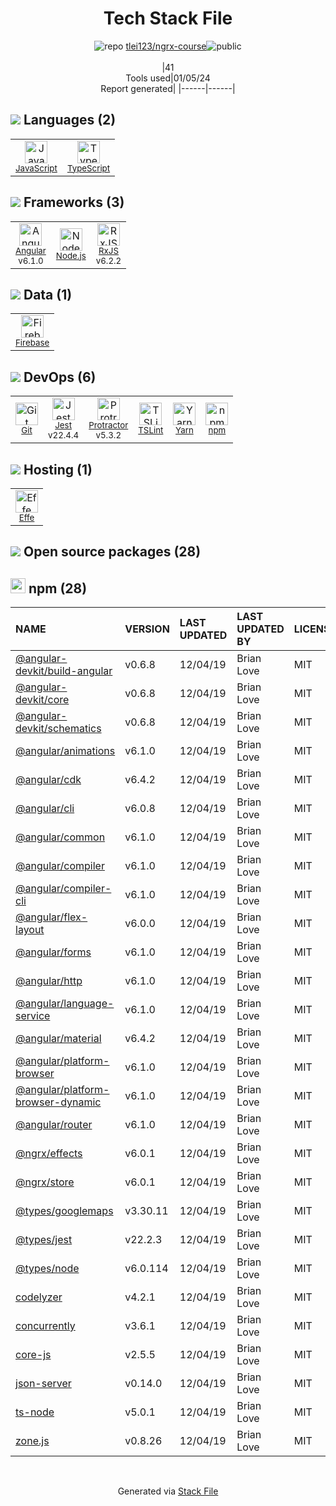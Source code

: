 <!--
&lt;--- Readme.md Snippet without images Start ---&gt;
## Tech Stack
tlei123/ngrx-course is built on the following main stack:

- [Firebase](https://firebase.google.com/) – Realtime Backend / API
- [Jest](http://facebook.github.io/jest/) – Javascript Testing Framework
- [Node.js](http://nodejs.org/) – Frameworks (Full Stack)
- [JavaScript](https://developer.mozilla.org/en-US/docs/Web/JavaScript) – Languages
- [TypeScript](http://www.typescriptlang.org) – Languages
- [Protractor](http://angular.github.io/protractor) – Javascript Testing Framework
- [RxJS](http://reactivex.io/rxjs/) – Concurrency Frameworks
- [Angular](https://angular.io) – Javascript MVC Frameworks
- [Effe](http://redbeardlab.github.io/2016/03/05/effe.html) – Serverless / Task Processing
- [TSLint](https://github.com/palantir/tslint) – Code Review
- [Yarn](https://yarnpkg.com/) – Front End Package Manager

Full tech stack [here](/techstack.md)

&lt;--- Readme.md Snippet without images End ---&gt;

&lt;--- Readme.md Snippet with images Start ---&gt;
## Tech Stack
tlei123/ngrx-course is built on the following main stack:

- <img width='25' height='25' src='https://img.stackshare.io/service/116/cZLxNFZS.jpg' alt='Firebase'/> [Firebase](https://firebase.google.com/) – Realtime Backend / API
- <img width='25' height='25' src='https://img.stackshare.io/service/830/jest.png' alt='Jest'/> [Jest](http://facebook.github.io/jest/) – Javascript Testing Framework
- <img width='25' height='25' src='https://img.stackshare.io/service/1011/n1JRsFeB_400x400.png' alt='Node.js'/> [Node.js](http://nodejs.org/) – Frameworks (Full Stack)
- <img width='25' height='25' src='https://img.stackshare.io/service/1209/javascript.jpeg' alt='JavaScript'/> [JavaScript](https://developer.mozilla.org/en-US/docs/Web/JavaScript) – Languages
- <img width='25' height='25' src='https://img.stackshare.io/service/1612/bynNY5dJ.jpg' alt='TypeScript'/> [TypeScript](http://www.typescriptlang.org) – Languages
- <img width='25' height='25' src='https://img.stackshare.io/service/1754/protractor-logo1.png' alt='Protractor'/> [Protractor](http://angular.github.io/protractor) – Javascript Testing Framework
- <img width='25' height='25' src='https://img.stackshare.io/service/1796/984368.png' alt='RxJS'/> [RxJS](http://reactivex.io/rxjs/) – Concurrency Frameworks
- <img width='25' height='25' src='https://img.stackshare.io/service/3745/cb8U-gL6_400x400.jpg' alt='Angular'/> [Angular](https://angular.io) – Javascript MVC Frameworks
- <img width='25' height='25' src='https://img.stackshare.io/no-img-open-source.png' alt='Effe'/> [Effe](http://redbeardlab.github.io/2016/03/05/effe.html) – Serverless / Task Processing
- <img width='25' height='25' src='https://img.stackshare.io/service/5561/303157.png' alt='TSLint'/> [TSLint](https://github.com/palantir/tslint) – Code Review
- <img width='25' height='25' src='https://img.stackshare.io/service/5848/44mC-kJ3.jpg' alt='Yarn'/> [Yarn](https://yarnpkg.com/) – Front End Package Manager

Full tech stack [here](/techstack.md)

&lt;--- Readme.md Snippet with images End ---&gt;
-->
<div align="center">

# Tech Stack File
![](https://img.stackshare.io/repo.svg "repo") [tlei123/ngrx-course](https://github.com/tlei123/ngrx-course)![](https://img.stackshare.io/public_badge.svg "public")
<br/><br/>
|41<br/>Tools used|01/05/24 <br/>Report generated|
|------|------|
</div>

## <img src='https://img.stackshare.io/languages.svg'/> Languages (2)
<table><tr>
  <td align='center'>
  <img width='36' height='36' src='https://img.stackshare.io/service/1209/javascript.jpeg' alt='JavaScript'>
  <br>
  <sub><a href="https://developer.mozilla.org/en-US/docs/Web/JavaScript">JavaScript</a></sub>
  <br>
  <sub></sub>
</td>

<td align='center'>
  <img width='36' height='36' src='https://img.stackshare.io/service/1612/bynNY5dJ.jpg' alt='TypeScript'>
  <br>
  <sub><a href="http://www.typescriptlang.org">TypeScript</a></sub>
  <br>
  <sub></sub>
</td>

</tr>
</table>

## <img src='https://img.stackshare.io/frameworks.svg'/> Frameworks (3)
<table><tr>
  <td align='center'>
  <img width='36' height='36' src='https://img.stackshare.io/service/3745/cb8U-gL6_400x400.jpg' alt='Angular'>
  <br>
  <sub><a href="https://angular.io">Angular</a></sub>
  <br>
  <sub>v6.1.0</sub>
</td>

<td align='center'>
  <img width='36' height='36' src='https://img.stackshare.io/service/1011/n1JRsFeB_400x400.png' alt='Node.js'>
  <br>
  <sub><a href="http://nodejs.org/">Node.js</a></sub>
  <br>
  <sub></sub>
</td>

<td align='center'>
  <img width='36' height='36' src='https://img.stackshare.io/service/1796/984368.png' alt='RxJS'>
  <br>
  <sub><a href="http://reactivex.io/rxjs/">RxJS</a></sub>
  <br>
  <sub>v6.2.2</sub>
</td>

</tr>
</table>

## <img src='https://img.stackshare.io/databases.svg'/> Data (1)
<table><tr>
  <td align='center'>
  <img width='36' height='36' src='https://img.stackshare.io/service/116/cZLxNFZS.jpg' alt='Firebase'>
  <br>
  <sub><a href="https://firebase.google.com/">Firebase</a></sub>
  <br>
  <sub></sub>
</td>

</tr>
</table>

## <img src='https://img.stackshare.io/devops.svg'/> DevOps (6)
<table><tr>
  <td align='center'>
  <img width='36' height='36' src='https://img.stackshare.io/service/1046/git.png' alt='Git'>
  <br>
  <sub><a href="http://git-scm.com/">Git</a></sub>
  <br>
  <sub></sub>
</td>

<td align='center'>
  <img width='36' height='36' src='https://img.stackshare.io/service/830/jest.png' alt='Jest'>
  <br>
  <sub><a href="http://facebook.github.io/jest/">Jest</a></sub>
  <br>
  <sub>v22.4.4</sub>
</td>

<td align='center'>
  <img width='36' height='36' src='https://img.stackshare.io/service/1754/protractor-logo1.png' alt='Protractor'>
  <br>
  <sub><a href="http://angular.github.io/protractor">Protractor</a></sub>
  <br>
  <sub>v5.3.2</sub>
</td>

<td align='center'>
  <img width='36' height='36' src='https://img.stackshare.io/service/5561/303157.png' alt='TSLint'>
  <br>
  <sub><a href="https://github.com/palantir/tslint">TSLint</a></sub>
  <br>
  <sub></sub>
</td>

<td align='center'>
  <img width='36' height='36' src='https://img.stackshare.io/service/5848/44mC-kJ3.jpg' alt='Yarn'>
  <br>
  <sub><a href="https://yarnpkg.com/">Yarn</a></sub>
  <br>
  <sub></sub>
</td>

<td align='center'>
  <img width='36' height='36' src='https://img.stackshare.io/service/1120/lejvzrnlpb308aftn31u.png' alt='npm'>
  <br>
  <sub><a href="https://www.npmjs.com/">npm</a></sub>
  <br>
  <sub></sub>
</td>

</tr>
</table>

## <img src='https://img.stackshare.io/hosting.svg'/> Hosting (1)
<table><tr>
  <td align='center'>
  <img width='36' height='36' src='https://img.stackshare.io/no-img-open-source.png' alt='Effe'>
  <br>
  <sub><a href="http://redbeardlab.github.io/2016/03/05/effe.html">Effe</a></sub>
  <br>
  <sub></sub>
</td>

</tr>
</table>


## <img src='https://img.stackshare.io/group.svg' /> Open source packages (28)</h2>

## <img width='24' height='24' src='https://img.stackshare.io/service/1120/lejvzrnlpb308aftn31u.png'/> npm (28)

|NAME|VERSION|LAST UPDATED|LAST UPDATED BY|LICENSE|VULNERABILITIES|
|:------|:------|:------|:------|:------|:------|
|[@angular-devkit/build-angular](https://www.npmjs.com/@angular-devkit/build-angular)|v0.6.8|12/04/19|Brian Love |MIT|N/A|
|[@angular-devkit/core](https://www.npmjs.com/@angular-devkit/core)|v0.6.8|12/04/19|Brian Love |MIT|N/A|
|[@angular-devkit/schematics](https://www.npmjs.com/@angular-devkit/schematics)|v0.6.8|12/04/19|Brian Love |MIT|N/A|
|[@angular/animations](https://www.npmjs.com/@angular/animations)|v6.1.0|12/04/19|Brian Love |MIT|N/A|
|[@angular/cdk](https://www.npmjs.com/@angular/cdk)|v6.4.2|12/04/19|Brian Love |MIT|N/A|
|[@angular/cli](https://www.npmjs.com/@angular/cli)|v6.0.8|12/04/19|Brian Love |MIT|N/A|
|[@angular/common](https://www.npmjs.com/@angular/common)|v6.1.0|12/04/19|Brian Love |MIT|N/A|
|[@angular/compiler](https://www.npmjs.com/@angular/compiler)|v6.1.0|12/04/19|Brian Love |MIT|N/A|
|[@angular/compiler-cli](https://www.npmjs.com/@angular/compiler-cli)|v6.1.0|12/04/19|Brian Love |MIT|N/A|
|[@angular/flex-layout](https://www.npmjs.com/@angular/flex-layout)|v6.0.0|12/04/19|Brian Love |MIT|N/A|
|[@angular/forms](https://www.npmjs.com/@angular/forms)|v6.1.0|12/04/19|Brian Love |MIT|N/A|
|[@angular/http](https://www.npmjs.com/@angular/http)|v6.1.0|12/04/19|Brian Love |MIT|N/A|
|[@angular/language-service](https://www.npmjs.com/@angular/language-service)|v6.1.0|12/04/19|Brian Love |MIT|N/A|
|[@angular/material](https://www.npmjs.com/@angular/material)|v6.4.2|12/04/19|Brian Love |MIT|N/A|
|[@angular/platform-browser](https://www.npmjs.com/@angular/platform-browser)|v6.1.0|12/04/19|Brian Love |MIT|N/A|
|[@angular/platform-browser-dynamic](https://www.npmjs.com/@angular/platform-browser-dynamic)|v6.1.0|12/04/19|Brian Love |MIT|N/A|
|[@angular/router](https://www.npmjs.com/@angular/router)|v6.1.0|12/04/19|Brian Love |MIT|N/A|
|[@ngrx/effects](https://www.npmjs.com/@ngrx/effects)|v6.0.1|12/04/19|Brian Love |MIT|N/A|
|[@ngrx/store](https://www.npmjs.com/@ngrx/store)|v6.0.1|12/04/19|Brian Love |MIT|N/A|
|[@types/googlemaps](https://www.npmjs.com/@types/googlemaps)|v3.30.11|12/04/19|Brian Love |MIT|N/A|
|[@types/jest](https://www.npmjs.com/@types/jest)|v22.2.3|12/04/19|Brian Love |MIT|N/A|
|[@types/node](https://www.npmjs.com/@types/node)|v6.0.114|12/04/19|Brian Love |MIT|N/A|
|[codelyzer](https://www.npmjs.com/codelyzer)|v4.2.1|12/04/19|Brian Love |MIT|N/A|
|[concurrently](https://www.npmjs.com/concurrently)|v3.6.1|12/04/19|Brian Love |MIT|N/A|
|[core-js](https://www.npmjs.com/core-js)|v2.5.5|12/04/19|Brian Love |MIT|N/A|
|[json-server](https://www.npmjs.com/json-server)|v0.14.0|12/04/19|Brian Love |MIT|N/A|
|[ts-node](https://www.npmjs.com/ts-node)|v5.0.1|12/04/19|Brian Love |MIT|N/A|
|[zone.js](https://www.npmjs.com/zone.js)|v0.8.26|12/04/19|Brian Love |MIT|N/A|

<br/>
<div align='center'>

Generated via [Stack File](https://github.com/marketplace/stack-file)
